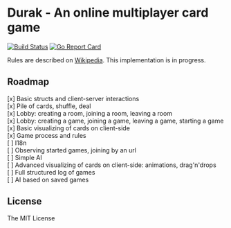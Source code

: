 # Durak - An online multiplayer card game

[![Build Status](https://travis-ci.org/rnixik/durak.svg?branch=master)](https://travis-ci.org/rnixik/durak) [![Go Report Card](https://goreportcard.com/badge/github.com/rnixik/durak)](https://goreportcard.com/report/github.com/rnixik/durak)

Rules are described on [Wikipedia](https://en.wikipedia.org/wiki/Durak).
This implementation is in progress.

## Roadmap

[x] Basic structs and client-server interactions  
[x] Pile of cards, shuffle, deal  
[x] Lobby: creating a room, joining a room, leaving a room  
[x] Lobby: creating a game, joining a game, leaving a game, starting a game  
[x] Basic visualizing of cards on client-side  
[x] Game process and rules  
[ ] I18n  
[ ] Observing started games, joining by an url  
[ ] Simple AI  
[ ] Advanced visualizing of cards on client-side: animations, drag'n'drops  
[ ] Full structured log of games  
[ ] AI based on saved games  

## License

The MIT License
